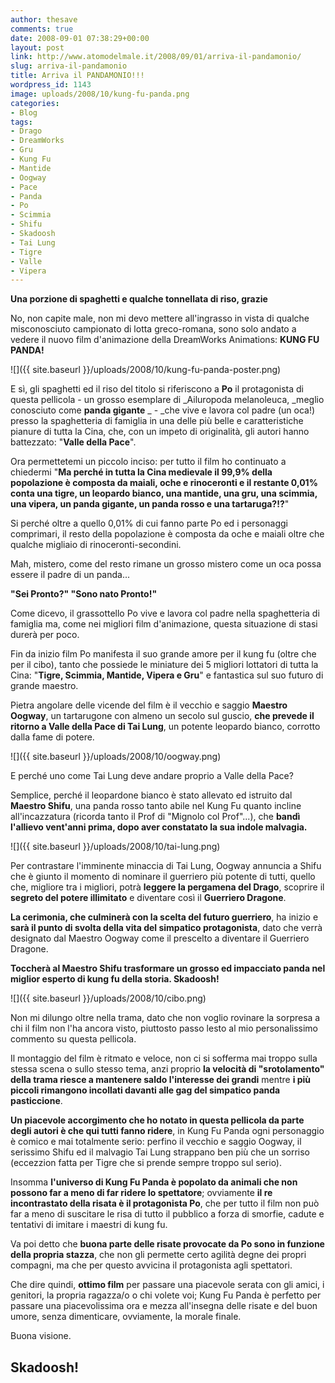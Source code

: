 ```yaml
---
author: thesave
comments: true
date: 2008-09-01 07:38:29+00:00
layout: post
link: http://www.atomodelmale.it/2008/09/01/arriva-il-pandamonio/
slug: arriva-il-pandamonio
title: Arriva il PANDAMONIO!!!
wordpress_id: 1143
image: uploads/2008/10/kung-fu-panda.png
categories:
- Blog
tags:
- Drago
- DreamWorks
- Gru
- Kung Fu
- Mantide
- Oogway
- Pace
- Panda
- Po
- Scimmia
- Shifu
- Skadoosh
- Tai Lung
- Tigre
- Valle
- Vipera
---
```


**Una porzione di spaghetti e qualche tonnellata di riso, grazie**

No, non capite male, non mi devo mettere all'ingrasso in vista di qualche misconosciuto campionato di lotta greco-romana, sono solo andato a vedere il nuovo film d'animazione della DreamWorks Animations: **KUNG FU PANDA!**

![]({{ site.baseurl }}/uploads/2008/10/kung-fu-panda-poster.png)

E sì, gli spaghetti ed il riso del titolo si riferiscono a **Po** il protagonista di questa pellicola - un grosso esemplare di _Ailuropoda melanoleuca, _meglio conosciuto come **panda gigante** _ - _che vive e lavora col padre (un oca!) presso la spaghetteria di famiglia in una delle più belle e caratteristiche pianure di tutta la Cina, che, con un impeto di originalità, gli autori hanno battezzato: "**Valle della Pace**".

Ora permettetemi un piccolo inciso: per tutto il film ho continuato a chiedermi "**Ma perché in tutta la Cina medievale il 99,9% della popolazione è composta da maiali, oche e rinoceronti e il restante 0,01% conta una tigre, un leopardo bianco, una mantide, una gru, una scimmia, una vipera, un panda gigante, un panda rosso e una tartaruga?!?**"

Si perché oltre a quello 0,01% di cui fanno parte Po ed i personaggi comprimari, il resto della popolazione è composta da oche e maiali oltre che qualche migliaio di rinoceronti-secondini.

Mah, mistero, come del resto rimane un grosso mistero come un oca possa essere il padre di un panda...

**"Sei Pronto?" "Sono nato Pronto!"**

Come dicevo, il grassottello Po vive e lavora col padre nella spaghetteria di famiglia ma, come nei migliori film d'animazione, questa situazione di stasi durerà per poco.

Fin da inizio film Po manifesta il suo grande amore per il kung fu (oltre che per il cibo), tanto che possiede le miniature dei 5 migliori lottatori di tutta la Cina: "**Tigre, Scimmia, Mantide, Vipera e Gru**" e fantastica sul suo futuro di grande maestro.

Pietra angolare delle vicende del film è il vecchio e saggio **Maestro Oogway**, un tartarugone con almeno un secolo sul guscio, **che prevede il ritorno a Valle della Pace di Tai Lung**, un potente leopardo bianco, corrotto dalla fame di potere.

![]({{ site.baseurl }}/uploads/2008/10/oogway.png)

E perché uno come Tai Lung deve andare proprio a Valle della Pace?

Semplice, perché il leopardone bianco è stato allevato ed istruito dal **Maestro Shifu**, una panda rosso tanto abile nel Kung Fu quanto incline all'incazzatura (ricorda tanto il Prof di "Mignolo col Prof"...), che **bandì l'allievo vent'anni prima, dopo aver constatato la sua indole malvagia.**

![]({{ site.baseurl }}/uploads/2008/10/tai-lung.png)

Per contrastare l'imminente minaccia di Tai Lung, Oogway annuncia a Shifu che è giunto il momento di nominare il guerriero più potente di tutti, quello che, migliore tra i migliori, potrà **leggere la pergamena del Drago**, scoprire il **segreto del potere illimitato** e diventare così il **Guerriero Dragone**.

**La cerimonia, che culminerà con la scelta del futuro guerriero**, ha inizio e **sarà il punto di svolta della vita del simpatico protagonista**, dato che verrà designato dal Maestro Oogway come il prescelto a diventare il Guerriero Dragone.

**Toccherà al Maestro Shifu trasformare un grosso ed impacciato panda nel miglior esperto di kung fu della storia. Skadoosh!**

![]({{ site.baseurl }}/uploads/2008/10/cibo.png)

Non mi dilungo oltre nella trama, dato che non voglio rovinare la sorpresa a chi il film non l'ha ancora visto, piuttosto passo lesto al mio personalissimo commento su questa pellicola.

Il montaggio del film è ritmato e veloce, non ci si sofferma mai troppo sulla stessa scena o sullo stesso tema, anzi proprio **la velocità di "srotolamento" della trama riesce a mantenere saldo l'interesse dei grandi** mentre **i più piccoli rimangono incollati davanti alle gag del simpatico panda pasticcione**.

**Un piacevole accorgimento che ho notato in questa pellicola da parte degli autori è che qui tutti fanno ridere**, in Kung Fu Panda ogni personaggio è comico e mai totalmente serio: perfino il vecchio e saggio Oogway, il serissimo Shifu ed il malvagio Tai Lung strappano ben più che un sorriso (eccezzion fatta per Tigre che si prende sempre troppo sul serio).

Insomma **l'universo di Kung Fu Panda è popolato da animali che non possono far a meno di far ridere lo spettatore**; ovviamente **il re incontrastato della risata è il protagonista Po**, che per tutto il film non può far a meno di suscitare le risa di tutto il pubblico a forza di smorfie, cadute e tentativi di imitare i maestri di kung fu.

Va poi detto che **buona parte delle risate provocate da Po sono in funzione della propria stazza**, che non gli permette certo agilità degne dei propri compagni, ma che per questo avvicina il protagonista agli spettatori.

Che dire quindi, **ottimo film** per passare una piacevole serata con gli amici, i genitori, la propria ragazza/o o chi volete voi; Kung Fu Panda è perfetto per passare una piacevolissima ora e mezza all'insegna delle risate e del buon umore, senza dimenticare, ovviamente, la morale finale.

Buona visione.

## **Skadoosh!**
